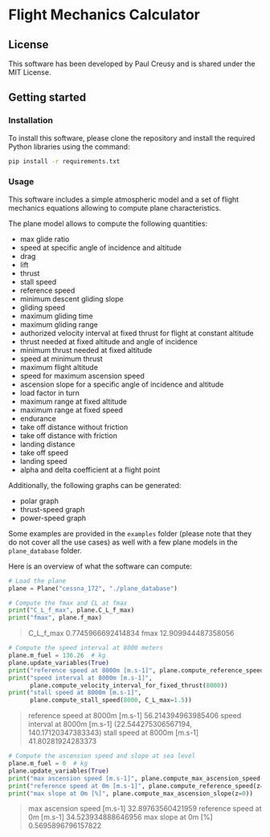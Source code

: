 # Flight Mechanics Calculator

## License

This software has been developed by Paul Creusy and is shared under the MIT License.

## Getting started

### Installation

To install this software, please clone the repository and install the required Python libraries using the command:

```bash
pip install -r requirements.txt
```

### Usage

This software includes a simple atmospheric model and a set of flight mechanics equations allowing to compute plane characteristics.

The plane model allows to compute the following quantities:
- max glide ratio
- speed at specific angle of incidence and altitude
- drag
- lift
- thrust
- stall speed
- reference speed
- minimum descent gliding slope
- gliding speed
- maximum gliding time
- maximum gliding range
- authorized velocity interval at fixed thrust for flight at constant altitude
- thrust needed at fixed altitude and angle of incidence
- minimum thrust needed at fixed altitude
- speed at minimum thrust
- maximum flight altitude
- speed for maximum ascension speed
- ascension slope for a specific angle of incidence and altitude
- load factor in turn
- maximum range at fixed altitude
- maximum range at fixed speed
- endurance
- take off distance without friction
- take off distance with friction
- landing distance
- take off speed
- landing speed
- alpha and delta coefficient at a flight point

Additionally, the following graphs can be generated:
- polar graph
- thrust-speed graph
- power-speed graph

Some examples are provided in the `examples` folder (please note that they do not cover all the use cases) as well with a few plane models in the `plane_database` folder. 

Here is an overview of what the software can compute:

```python
# Load the plane
plane = Plane("cessna_172", "./plane_database")

# Compute the fmax and CL at fmax
print("C_L_f_max", plane.C_L_f_max)
print("fmax", plane.f_max)
```

> C_L_f_max 0.7745966692414834
fmax 12.909944487358056

```python
# Compute the speed interval at 8000 meters
plane.m_fuel = 136.26  # kg
plane.update_variables(True)
print("reference speed at 8000m [m.s-1]", plane.compute_reference_speed(8000))
print("speed interval at 8000m [m.s-1]",
      plane.compute_velocity_interval_for_fixed_thrust(8000))
print("stall speed at 8000m [m.s-1]",
      plane.compute_stall_speed(8000, C_L_max=1.5))
```

> reference speed at 8000m [m.s-1] 56.214394963985406
speed interval at 8000m [m.s-1] (22.544275306567194, 140.17120347383343)
stall speed at 8000m [m.s-1] 41.80281924283373

```python
# Compute the ascension speed and slope at sea level
plane.m_fuel = 0  # kg
plane.update_variables(True)
print("max ascension speed [m.s-1]", plane.compute_max_ascension_speed(z=0))
print("reference speed at 0m [m.s-1]", plane.compute_reference_speed(z=0))
print("max slope at 0m [%]", plane.compute_max_ascension_slope(z=0))
```

> max ascension speed [m.s-1] 32.89763560421959
reference speed at 0m [m.s-1] 34.523934888646956
max slope at 0m [%] 0.5695896796157822